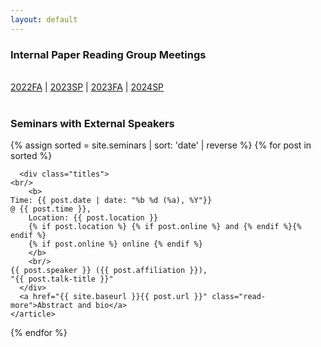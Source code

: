 ```yaml
---
layout: default
---
```

<div class="posts">
<h3> Internal Paper Reading Group Meetings </h3>
<div class="posts">
<br />
<a href="https://naizhengtan.notion.site/SIGPAPER-FA-2022-029b420e270348069d04865c086974ed">2022FA</a> |
<a href="https://naizhengtan.notion.site/SIGPAPER-SP-2023-b1a87e4eb20e49e795aaa345b98820c8">2023SP</a> |
<a href="https://naizhengtan.notion.site/SIGPAPER-FA-2023-1e8896455cf74b39ba14271a38726a37">2023FA</a> |
<a href="https://naizhengtan.notion.site/SIGPAPER-SP-2024-fffa52714baf48778c31b9754e3ca796">2024SP</a>
<br />
<br />
</div>
</div>
<h3> Seminars with External Speakers</h3>
<div class="posts">
  {% assign sorted = site.seminars | sort: 'date' | reverse %}
  {% for post in sorted %}
    <article class="post">

      <div class="titles">
	<br/>
        <b>
	Time: {{ post.date | date: "%b %d (%a), %Y"}}
	@ {{ post.time }},
        Location: {{ post.location }}
        {% if post.location %} {% if post.online %} and {% endif %}{% endif %}
        {% if post.online %} online {% endif %}
        </b>
        <br/>
	{{ post.speaker }} ({{ post.affiliation }}),
	"{{ post.talk-title }}"
      </div>
      <a href="{{ site.baseurl }}{{ post.url }}" class="read-more">Abstract and bio</a>
    </article>
  {% endfor %}
</div>

